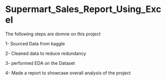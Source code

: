 # Supermart_Sales_Report_Using_Excel

The following steps are domne on this project

1- Sourced Data from kaggle

2- Cleaned data to reduce redundancy

3- performed EDA on the Dataset

4- Made a report to showcase overall analysis of the project

